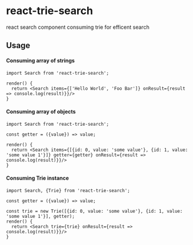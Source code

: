 # react-trie-search
react search component consuming trie for efficent search 

## Usage
#### Consuming array of strings
```
import Search from 'react-trie-search';

render() {
  return <Search items={['Hello World', 'Foo Bar']} onResult={result => console.log(result)}}/>
}
```

#### Consuming array of objects
```
import Search from 'react-trie-search';

const getter = ({value}) => value;

render() {
  return <Search items={[{id: 0, value: 'some value'}, {id: 1, value: 'some value 1'}]} getter={getter} onResult={result => console.log(result)}}/>
}
```

#### Consuming Trie instance
```
import Search, {Trie} from 'react-trie-search';

const getter = ({value}) => value;

const trie = new Trie([{id: 0, value: 'some value'}, {id: 1, value: 'some value 1'}], getter);
render() {
  return <Search trie={trie} onResult={result => console.log(result)}}/>
}
```
